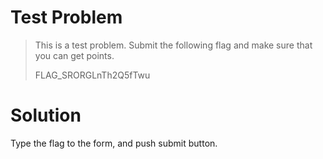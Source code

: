 # Test Problem
> This is a test problem. Submit the following flag and make sure that you can get points.
>
> FLAG_SRORGLnTh2Q5fTwu

# Solution
Type the flag to the form, and push submit button.
